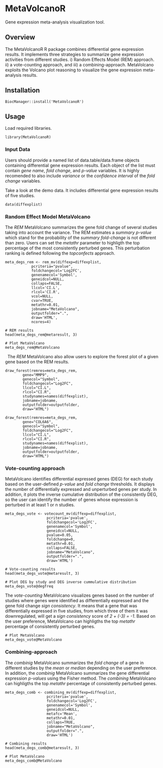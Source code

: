 # MetaVolcanoR

Gene expression meta-analysis visualization tool.

## Overview

The MetaVolcanoR R package combines differential gene expression results. 
It implements three strategies to summarize gene expression activities from 
different studies. i) Random Effects Model (REM) approach. ii) a 
vote-counting approach, and iii) a combining-approach. MetaVolcano exploits 
the Volcano plot reasoning to visualize the gene expression meta-analysis 
results.

## Installation
```
BiocManager::install('MetaVolcanoR')
```

## Usage
Load required libraries.

```
library(MetaVolcanoR) 
```

### Input Data

Users should provide a named list of data.table/data.frame objects containing 
differential gene expression results. Each object of the list must contain 
*gene name*, *fold change*, and *p-value* variables. It is highly recomended 
to also include *variance* or the *confidence interval* of the *fold change* 
variables. 

Take a look at the demo data. It includes differential gene expression results
of five studies. 

```
data(diffexplist)
```

### Random Effect Model MetaVolcano

The *REM* MetaVolcano summarizes the gene fold change of several
studies taking into account the variance. The REM estimates a *summary p-value* 
which stand for the probability of the *summary fold-change* is not different
than zero. Users can set the *metathr* parameter to  highligth the top 
percentage of the most consistently perturbed genes. This perturbation 
ranking is defined following the  *topconfects* approach.


```
meta_degs_rem <- rem_mv(diffexp=diffexplist,
			pcriteria="pvalue",
			foldchangecol='Log2FC', 
			genenamecol='Symbol',
			geneidcol=NULL,
			collaps=FALSE,
			llcol='CI.L',
			rlcol='CI.R',
			vcol=NULL, 
			cvar=TRUE,
			metathr=0.01,
			jobname="MetaVolcano",
			outputfolder=".", 
			draw='HTML',
			ncores=4)

# REM results
head(meta_degs_rem@metaresult, 3)

# Plot MetaVolcano
meta_degs_rem@MetaVolcano
```

&nbsp;
The *REM* MetaVolcano also allow users to explore the forest plot of a given 
gene based on the REM results.

```
draw_forest(remres=meta_degs_rem,
	    gene="MMP9",
	    genecol="Symbol", 
	    foldchangecol="Log2FC",
	    llcol="CI.L", 
	    rlcol="CI.R",
	    studynames=names(diffexplist),
	    jobname=jobname,
	    outputfolder=outputfolder,
	    draw="HTML")

```


```
draw_forest(remres=meta_degs_rem,
	    gene="COL6A6",
	    genecol="Symbol", 
	    foldchangecol="Log2FC",
	    llcol="CI.L", 
	    rlcol="CI.R",
	    studynames=names(diffexplist),
	    jobname=jobname,
	    outputfolder=outputfolder,
	    draw="HTML")

```


### Vote-counting approach

MetaVolcano identifies differential expressed genes (DEG) for each study based 
on the user-defined *p-value* and *fold change* thresholds. It displays the 
number of differentially expressed and unperturbed genes per study. In addition,
it plots the inverse cumulative distribution of the consistently DEG, so the
user can identify the number of genes whose expression is perturbed in at 
least 1 or n studies.

```
meta_degs_vote <- votecount_mv(diffexp=diffexplist,
			       pcriteria='pvalue',
			       foldchangecol='Log2FC',
			       genenamecol='Symbol',
			       geneidcol=NULL,
			       pvalue=0.05,
			       foldchange=0, 
			       metathr=0.01,
			       collaps=FALSE,
			       jobname="MetaVolcano", 
			       outputfolder=".",
			       draw='HTML')

# Vote-counting results
head(meta_degs_vote@metaresult, 3)

# Plot DEG by study and DEG inverse cummulative distribution
meta_degs_vote@degfreq

```

The *vote-counting* MetaVolcano visualizes genes based on the number of studies 
where genes were identified as differentially expressed and the gene fold change
*sign consistency*. It means that a gene that was differentially expressed in 
five studies, from which three of them it was downregulated, will get a *sign 
consistency* score of *2 + (-3) = -1*. Based on the user preference, MetaVolcano
can highligths the top *metathr* percentage of consistently perturbed genes.

```
# Plot MetaVolcano
meta_degs_vote@MetaVolcano
```

### Combining-approach 

The *combinig* MetaVolcano summarizes the *fold change* of a gene in different
studies by the *mean* or *median* depending on the user preference. In addition, 
the *combinig* MetaVolcano summarizes the gene differential expression 
*p-values* using the Fisher method. The *combining* MetaVolcano can 
highligths the top *metathr* percentage of consistently perturbed genes.


```
meta_degs_comb <- combining_mv(diffexp=diffexplist,
			       pcriteria='pvalue', 
			       foldchangecol='Log2FC',
			       genenamecol='Symbol',
			       geneidcol=NULL,
			       metafc='Mean',
			       metathr=0.01, 
			       collaps=TRUE,
			       jobname="MetaVolcano",
			       outputfolder=".",
			       draw='HTML')

# Combining results
head(meta_degs_comb@metaresult, 3)

# Plot MetaVolcano
meta_degs_comb@MetaVolcano

```

